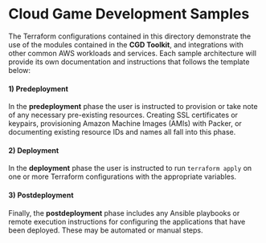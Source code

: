 # Cloud Game Development Samples

The Terraform configurations contained in this directory demonstrate the use of the modules contained in the **CGD Toolkit**, and integrations with other common AWS workloads and services. Each sample architecture will provide its own documentation and instructions that follows the template below:

#### 1) Predeployment

In the **predeployment** phase the user is instructed to provision or take note of any necessary pre-existing resources. Creating SSL certificates or keypairs, provisioning Amazon Machine Images (AMIs) with Packer, or documenting existing resource IDs and names all fall into this phase.

#### 2) Deployment

In the **deployment** phase the user is instructed to run `terraform apply` on one or more Terraform configurations with the appropriate variables.

#### 3) Postdeployment

Finally, the **postdeployment** phase includes any Ansible playbooks or remote execution instructions for configuring the applications that have been deployed. These may be automated or manual steps.

